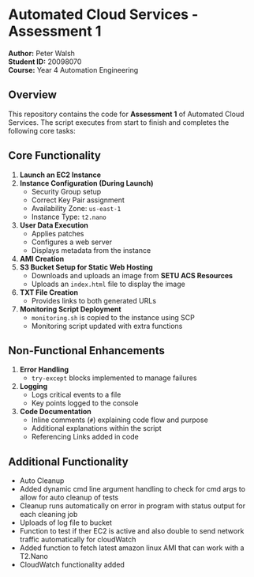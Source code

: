 # Automated Cloud Services - Assessment 1

**Author:** Peter Walsh  
**Student ID:** 20098070  
**Course:** Year 4 Automation Engineering  

## Overview
This repository contains the code for **Assessment 1** of Automated Cloud Services. The script executes from start to finish and completes the following core tasks:

## Core Functionality
1. **Launch an EC2 Instance**  
2. **Instance Configuration (During Launch)**
   - Security Group setup  
   - Correct Key Pair assignment  
   - Availability Zone: `us-east-1`  
   - Instance Type: `t2.nano`  
3. **User Data Execution**
   - Applies patches  
   - Configures a web server  
   - Displays metadata from the instance  
4. **AMI Creation**  
5. **S3 Bucket Setup for Static Web Hosting**
   - Downloads and uploads an image from **SETU ACS Resources**  
   - Uploads an `index.html` file to display the image  
6. **TXT File Creation**
   - Provides links to both generated URLs  
7. **Monitoring Script Deployment**
   - `monitoring.sh` is copied to the instance using SCP  
   - Monitoring script updated with extra functions

## Non-Functional Enhancements
1. **Error Handling**  
   - `try-except` blocks implemented to manage failures  
2. **Logging**  
   - Logs critical events to a file  
   - Key points logged to the console  
3. **Code Documentation**
   - Inline comments (`#`) explaining code flow and purpose  
   - Additional explanations within the script  
   - Referencing Links added in code 

## Additional Functionality
   - Auto Cleanup
   - Added dynamic cmd line argument handling to check for cmd args to allow for auto cleanup of tests
   - Cleanup runs automatically on error in program with status output for each cleaning job
   - Uploads of log file to bucket
   - Function to test if ther EC2 is active and also double to send network traffic automatically for cloudWatch
   - Added function to fetch latest amazon linux AMI that can work with a T2.Nano
   - CloudWatch functionality added
